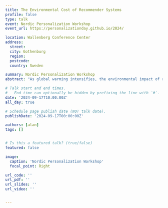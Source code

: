 ```yaml
---
title: The Environmental Cost of Recommender Systems
profile: false
type: talk
event: Nordic Personalization Workshop
event_url: https://personalizationday.github.io/2024/

location: Wallenberg Conference Center
address:
  street: 
  city: Gothenburg
  region: 
  postcode: 
  country: Sweden

summary: Nordic Personalization Workshop
abstract: "As global warming intensifies, the environmental impact of research is increasingly scrutinized, yet the carbon footprint of recommender systems remains largely unexplored. This talk delves into our recent analysis presented at ACM RecSys 2024, where we measured the carbon emissions of 79 papers from RecSys 2013 and 2023. By reproducing typical experimental pipelines, we found that deep learning-based recommender systems emit, on average, 42 times more CO2 equivalents than traditional algorithms, contributing significantly to the field's overall environmental toll. We advocate for greater awareness and adoption of sustainable practices in recommender systems research to mitigate this impact."

# Talk start and end times.
#   End time can optionally be hidden by prefixing the line with `#`.
date: '2024-09-17T10:00:00Z'
all_day: true

# Schedule page publish date (NOT talk date).
publishDate: '2024-09-17T00:00:00Z'

authors: [alan]
tags: []


# Is this a featured talk? (true/false)
featured: false

image:
  caption: 'Nordic Personalization Workshop'
  focal_point: Right

url_code: ''
url_pdf: ''
url_slides: ''
url_video: ''


---
```


